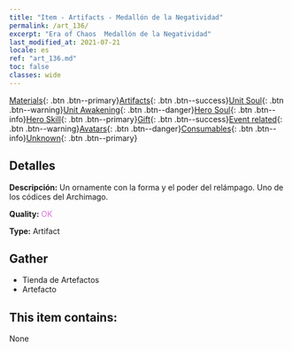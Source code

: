 ```yaml
---
title: "Item - Artifacts - Medallón de la Negatividad"
permalink: /art_136/
excerpt: "Era of Chaos  Medallón de la Negatividad"
last_modified_at: 2021-07-21
locale: es
ref: "art_136.md"
toc: false
classes: wide
---
```

 [Materials](/ItemsES/){: .btn .btn--primary}[Artifacts](/ItemsES/Artifacts/){: .btn .btn--success}[Unit Soul](/ItemsES/UnitSoul/){: .btn .btn--warning}[Unit Awakening](/ItemsES/UnitAwakening/){: .btn .btn--danger}[Hero Soul](/ItemsES/HeroSoul/){: .btn .btn--info}[Hero Skill](/ItemsES/HeroSkill/){: .btn .btn--primary}[Gift](/ItemsES/Gift/){: .btn .btn--success}[Event related](/ItemsES/Events/){: .btn .btn--warning}[Avatars](/ItemsES/Avatars/){: .btn .btn--danger}[Consumables](/ItemsES/Consumables/){: .btn .btn--info}[Unknown](/ItemsES/Unknown/){: .btn .btn--primary}

## Detalles
 **Descripción:** Un ornamente con la forma y el poder del relámpago. Uno de los códices del Archimago.

 **Quality:** <span style="color: #DA70D6">OK</span>

 **Type:** Artifact

## Gather

*    Tienda de Artefactos 
*    Artefacto 

## This item contains:

  None

